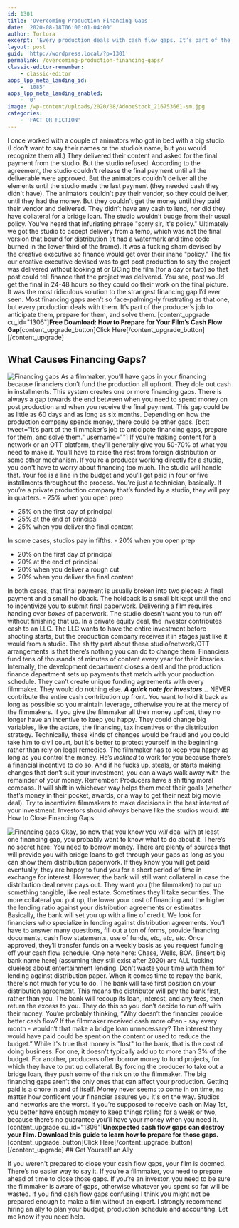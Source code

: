 ```yaml
---
id: 1301
title: 'Overcoming Production Financing Gaps'
date: '2020-08-18T06:00:01-04:00'
author: Tortora
excerpt: 'Every production deals with cash flow gaps. It’s part of the filmmaker’s job to anticipate them, prepare for them, and solve them. '
layout: post
guid: 'http://wordpress.local/?p=1301'
permalink: /overcoming-production-financing-gaps/
classic-editor-remember:
    - classic-editor
aops_lpp_meta_landing_id:
    - '1085'
aops_lpp_meta_landing_enabled:
    - '0'
image: /wp-content/uploads/2020/08/AdobeStock_216753661-sm.jpg
categories:
    - 'FACT OR FICTION'
---
```


I once worked with a couple of animators who got in bed with a big studio. (I don’t want to say their names or the studio’s name, but you would recognize them all.) They delivered their content and asked for the final payment from the studio. But the studio refused. According to the agreement, the studio couldn’t release the final payment until all the deliverable were approved. But the animators couldn't deliver all the elements until the studio made the last payment (they needed cash they didn't have). The animators couldn't pay their vendor, so they could deliver, until they had the money. But they couldn't get the money until they paid their vendor and delivered. They didn’t have any cash to lend, nor did they have collateral for a bridge loan. The studio wouldn’t budge from their usual policy. You've heard that infuriating phrase "sorry sir, it's policy." Ultimately we got the studio to accept delivery from a temp, which was not the final version that bound for distribution (it had a watermark and time code burned in the lower third of the frame). It was a fucking sham devised by the creative executive so finance would get over their inane "policy." The fix our creative executive devised was to get post production to say the project was delivered without looking at or QCing the film (for a day or two) so that post could tell finance that the project was delivered. You see, post would get the final in 24-48 hours so they could do their work on the final picture. It was the most ridiculous solution to the strangest financing gap I’d ever seen. Most financing gaps aren’t so face-palming-ly frustrating as that one, but every production deals with them. It’s part of the producer’s job to anticipate them, prepare for them, and solve them. \[content\_upgrade cu\_id="1306"\]**Free Download: How to Prepare for Your Film’s Cash Flow Gap**\[content\_upgrade\_button\]Click Here\[/content\_upgrade\_button\]\[/content\_upgrade\]

## What Causes Financing Gaps?

 ![Financing gaps](http://wordpress.local/wp-content/uploads/2023/05/AdobeStock_71225127-sm.jpg) As a filmmaker, you’ll have gaps in your financing because financiers don’t fund the production all upfront. They dole out cash in installments. This system creates one or more financing gaps. There is always a gap towards the end between when you need to spend money on post production and when you receive the final payment. This gap could be as little as 60 days and as long as six months. Depending on how the production company spends money, there could be other gaps. \[bctt tweet="It’s part of the filmmaker’s job to anticipate financing gaps, prepare for them, and solve them." username=""\] If you’re making content for a network or an OTT platform, they’ll generally give you 50-70% of what you need to make it. You’ll have to raise the rest from foreign distribution or some other mechanism. If you’re a producer working directly for a studio, you don't have to worry about financing too much. The studio will handle that. Your fee is a line in the budget and you’ll get paid in four or five installments throughout the process. You're just a technician, basically. If you’re a private production company that’s funded by a studio, they will pay in quarters. - 25% when you open prep
- 25% on the first day of principal
- 25% at the end of principal
- 25% when you deliver the final content
 
 In some cases, studios pay in fifths. - 20% when you open prep
- 20% on the first day of principal
- 20% at the end of principal
- 20% when you deliver a rough cut
- 20% when you deliver the final content
 
 In both cases, that final payment is usually broken into two pieces: A final payment and a small holdback. The holdback is a small bit kept until the end to incentivize you to submit final paperwork. Delivering a film requires handing over *boxes* of paperwork. The studio doesn’t want you to run off without finishing that up. In a private equity deal, the investor contributes cash to an LLC. The LLC wants to have the entire investment before shooting starts, but the production company receives it in stages just like it would from a studio. The shitty part about these studio/network/OTT arrangements is that there’s nothing you can do to change them. Financiers fund tens of thousands of minutes of content every year for their libraries. Internally, the development department closes a deal and the production finance department sets up payments that match with your production schedule. They can’t create unique funding agreements with every filmmaker. They would do nothing else. ***A quick note for investors…*** NEVER contribute the entire cash contribution up front. You want to hold it back as long as possible so you maintain leverage, otherwise you’re at the mercy of the filmmakers. If you give the filmmaker all their money upfront, they no longer have an incentive to keep you happy. They could change big variables, like the actors, the financing, tax incentives or the distribution strategy. Technically, these kinds of changes would be fraud and you could take him to civil court, but it's better to protect yourself in the beginning rather than rely on legal remedies. The filmmaker has to keep you happy as long as you control the money. He’s *inclined* to work for you because there’s a financial incentive to do so. And if he fucks up, steals, or starts making changes that don’t suit your investment, you can always walk away with the remainder of your money. Remember: Producers have a shifting moral compass. It will shift in whichever way helps them meet their goals (whether that’s money in their pocket, awards, or a way to get their next big movie deal). Try to incentivize filmmakers to make decisions in the best interest of your investment. Investors should *always* behave like the studios would. ## How to Close Financing Gaps

 ![Financing gaps](http://wordpress.local/wp-content/uploads/2020/08/Depositphotos_17849389_XL-SM-1.jpg) Okay, so now that you know you *will* deal with at least one financing gap, you probably want to know what to do about it. There’s no secret here: You need to borrow money. There are plenty of sources that will provide you with bridge loans to get through your gaps as long as you can show them distribution paperwork. If they know you will get paid eventually, they are happy to fund you for a short period of time in exchange for interest. However, the bank will still want collateral in case the distribution deal never pays out. They want you (the filmmaker) to put up something tangible, like real estate. Sometimes they’ll take securities. The more collateral you put up, the lower your cost of financing and the higher the lending ratio against your distribution agreements or estimates. Basically, the bank will set you up with a line of credit. We look for financiers who specialize in lending against distribution agreements. You’ll have to answer many questions, fill out a ton of forms, provide financing documents, cash flow statements, use of funds, *etc, etc, etc.* Once approved, they’ll transfer funds on a weekly basis as you request funding off your cash flow schedule. One note here: Chase, Wells, BOA, \[insert big bank name here\] (assuming they still exist after 2020) are ALL fucking clueless about entertainment lending. Don't waste your time with them for lending against distribution paper. When it comes time to repay the bank, there's not much for you to do. The bank will take first position on your distribution agreement. This means the distributor will pay the bank first, rather than you. The bank will recoup its loan, interest, and any fees, then return the excess to you. They do this so you don’t decide to run off with their money. You’re probably thinking, “Why doesn’t the financier provide better cash flow? If the filmmaker received cash more often - say every month - wouldn’t that make a bridge loan unnecessary? The interest they would have paid could be spent on the content or used to reduce the budget.” While it's true that money is "lost" to the bank, that is the cost of doing business. For one, it doesn't typically add up to more than 3% of the budget. For another, producers often borrow money to fund projects, for which they have to put up collateral. By forcing the producer to take out a bridge loan, they push some of the risk on to the filmmaker. The big financing gaps aren’t the only ones that can affect your production. Getting paid is a chore in and of itself. Money never seems to come in on time, no matter how confident your financier assures you it's on the way. Studios and networks are the worst. If you’re supposed to receive cash on May 1st, you better have enough money to keep things rolling for a week or two, because there’s no guarantee you’ll have your money when you need it. \[content\_upgrade cu\_id="1306"\]**Unexpected cash flow gaps can destroy your film. Download this guide to learn how to prepare for those gaps.**\[content\_upgrade\_button\]Click Here\[/content\_upgrade\_button\]\[/content\_upgrade\] ## Get Yourself an Ally

 If you weren't prepared to close your cash flow gaps, your film is doomed. There’s no easier way to say it. If you’re a filmmaker, you need to prepare ahead of time to close those gaps. If you’re an investor, you need to be sure the filmmaker is aware of gaps, otherwise whatever you spent so far will be wasted. If you find cash flow gaps confusing I think you might not be prepared enough to make a film without an expert. I strongly recommend hiring an ally to plan your budget, production schedule and accounting. Let me know if you need help.